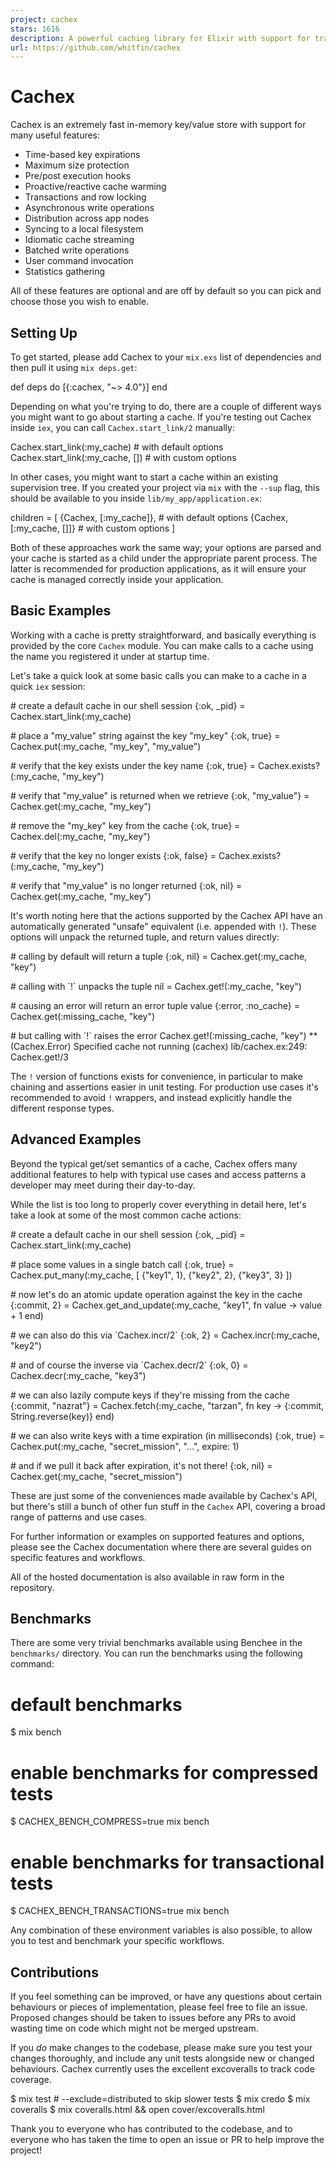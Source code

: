 ```yaml
---
project: cachex
stars: 1616
description: A powerful caching library for Elixir with support for transactions, fallbacks and expirations
url: https://github.com/whitfin/cachex
---
```


Cachex
======

Cachex is an extremely fast in-memory key/value store with support for many useful features:

-   Time-based key expirations
-   Maximum size protection
-   Pre/post execution hooks
-   Proactive/reactive cache warming
-   Transactions and row locking
-   Asynchronous write operations
-   Distribution across app nodes
-   Syncing to a local filesystem
-   Idiomatic cache streaming
-   Batched write operations
-   User command invocation
-   Statistics gathering

All of these features are optional and are off by default so you can pick and choose those you wish to enable.

Setting Up
----------

To get started, please add Cachex to your `mix.exs` list of dependencies and then pull it using `mix deps.get`:

def deps do
  \[{:cachex, "~> 4.0"}\]
end

Depending on what you're trying to do, there are a couple of different ways you might want to go about starting a cache. If you're testing out Cachex inside `iex`, you can call `Cachex.start_link/2` manually:

Cachex.start\_link(:my\_cache)     \# with default options
Cachex.start\_link(:my\_cache, \[\]) \# with custom options

In other cases, you might want to start a cache within an existing supervision tree. If you created your project via `mix` with the `--sup` flag, this should be available to you inside `lib/my_app/application.ex`:

children \= \[
  {Cachex, \[:my\_cache\]},     \# with default options
  {Cachex, \[:my\_cache, \[\]\]}  \# with custom options
\]

Both of these approaches work the same way; your options are parsed and your cache is started as a child under the appropriate parent process. The latter is recommended for production applications, as it will ensure your cache is managed correctly inside your application.

Basic Examples
--------------

Working with a cache is pretty straightforward, and basically everything is provided by the core `Cachex` module. You can make calls to a cache using the name you registered it under at startup time.

Let's take a quick look at some basic calls you can make to a cache in a quick `iex` session:

\# create a default cache in our shell session
{:ok, \_pid} \= Cachex.start\_link(:my\_cache)

\# place a "my\_value" string against the key "my\_key"
{:ok, true} \= Cachex.put(:my\_cache, "my\_key", "my\_value")

\# verify that the key exists under the key name
{:ok, true} \= Cachex.exists?(:my\_cache, "my\_key")

\# verify that "my\_value" is returned when we retrieve
{:ok, "my\_value"} \= Cachex.get(:my\_cache, "my\_key")

\# remove the "my\_key" key from the cache
{:ok, true} \= Cachex.del(:my\_cache, "my\_key")

\# verify that the key no longer exists
{:ok, false} \= Cachex.exists?(:my\_cache, "my\_key")

\# verify that "my\_value" is no longer returned
{:ok, nil} \= Cachex.get(:my\_cache, "my\_key")

It's worth noting here that the actions supported by the Cachex API have an automatically generated "unsafe" equivalent (i.e. appended with `!`). These options will unpack the returned tuple, and return values directly:

\# calling by default will return a tuple
{:ok, nil} \= Cachex.get(:my\_cache, "key")

\# calling with \`!\` unpacks the tuple
nil \= Cachex.get!(:my\_cache, "key")

\# causing an error will return an error tuple value
{:error, :no\_cache} \=  Cachex.get(:missing\_cache, "key")

\# but calling with \`!\` raises the error
Cachex.get!(:missing\_cache, "key")
\*\* (Cachex.Error) Specified cache not running
    (cachex) lib/cachex.ex:249: Cachex.get!/3

The `!` version of functions exists for convenience, in particular to make chaining and assertions easier in unit testing. For production use cases it's recommended to avoid `!` wrappers, and instead explicitly handle the different response types.

Advanced Examples
-----------------

Beyond the typical get/set semantics of a cache, Cachex offers many additional features to help with typical use cases and access patterns a developer may meet during their day-to-day.

While the list is too long to properly cover everything in detail here, let's take a look at some of the most common cache actions:

\# create a default cache in our shell session
{:ok, \_pid} \= Cachex.start\_link(:my\_cache)

\# place some values in a single batch call
{:ok, true} \= Cachex.put\_many(:my\_cache, \[
    {"key1", 1},
    {"key2", 2},
    {"key3", 3}
\])

\# now let's do an atomic update operation against the key in the cache
{:commit, 2} \= Cachex.get\_and\_update(:my\_cache, "key1", fn value \->
    value + 1
end)

\# we can also do this via \`Cachex.incr/2\`
{:ok, 2} \= Cachex.incr(:my\_cache, "key2")

\# and of course the inverse via \`Cachex.decr/2\`
{:ok, 0} \= Cachex.decr(:my\_cache, "key3")

\# we can also lazily compute keys if they're missing from the cache
{:commit, "nazrat"} \= Cachex.fetch(:my\_cache, "tarzan", fn key \->
  {:commit, String.reverse(key)}
end)

\# we can also write keys with a time expiration (in milliseconds)
{:ok, true} \= Cachex.put(:my\_cache, "secret\_mission", "...", expire: 1)

\# and if we pull it back after expiration, it's not there!
{:ok, nil} \= Cachex.get(:my\_cache, "secret\_mission")

These are just some of the conveniences made available by Cachex's API, but there's still a bunch of other fun stuff in the `Cachex` API, covering a broad range of patterns and use cases.

For further information or examples on supported features and options, please see the Cachex documentation where there are several guides on specific features and workflows.

All of the hosted documentation is also available in raw form in the repository.

Benchmarks
----------

There are some very trivial benchmarks available using Benchee in the `benchmarks/` directory. You can run the benchmarks using the following command:

# default benchmarks
$ mix bench

# enable benchmarks for compressed tests
$ CACHEX\_BENCH\_COMPRESS=true mix bench

# enable benchmarks for transactional tests
$ CACHEX\_BENCH\_TRANSACTIONS=true mix bench

Any combination of these environment variables is also possible, to allow you to test and benchmark your specific workflows.

Contributions
-------------

If you feel something can be improved, or have any questions about certain behaviours or pieces of implementation, please feel free to file an issue. Proposed changes should be taken to issues before any PRs to avoid wasting time on code which might not be merged upstream.

If you _do_ make changes to the codebase, please make sure you test your changes thoroughly, and include any unit tests alongside new or changed behaviours. Cachex currently uses the excellent excoveralls to track code coverage.

$ mix test # --exclude=distributed to skip slower tests
$ mix credo
$ mix coveralls
$ mix coveralls.html && open cover/excoveralls.html

Thank you to everyone who has contributed to the codebase, and to everyone who has taken the time to open an issue or PR to help improve the project!
